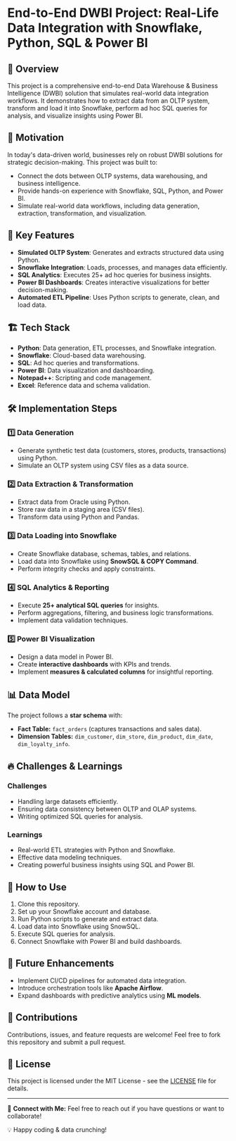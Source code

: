 # End-to-End DWBI Project: Real-Life Data Integration with Snowflake, Python, SQL & Power BI

## 📌 Overview
This project is a comprehensive end-to-end Data Warehouse & Business Intelligence (DWBI) solution that simulates real-world data integration workflows. It demonstrates how to extract data from an OLTP system, transform and load it into Snowflake, perform ad hoc SQL queries for analysis, and visualize insights using Power BI.

## 🚀 Motivation
In today's data-driven world, businesses rely on robust DWBI solutions for strategic decision-making. This project was built to:
- Connect the dots between OLTP systems, data warehousing, and business intelligence.
- Provide hands-on experience with Snowflake, SQL, Python, and Power BI.
- Simulate real-world data workflows, including data generation, extraction, transformation, and visualization.

## 🎯 Key Features
- **Simulated OLTP System**: Generates and extracts structured data using Python.
- **Snowflake Integration**: Loads, processes, and manages data efficiently.
- **SQL Analytics**: Executes 25+ ad hoc queries for business insights.
- **Power BI Dashboards**: Creates interactive visualizations for better decision-making.
- **Automated ETL Pipeline**: Uses Python scripts to generate, clean, and load data.

## 🏗️ Tech Stack
- **Python**: Data generation, ETL processes, and Snowflake integration.
- **Snowflake**: Cloud-based data warehousing.
- **SQL**: Ad hoc queries and transformations.
- **Power BI**: Data visualization and dashboarding.
- **Notepad++**: Scripting and code management.
- **Excel**: Reference data and schema validation.

## 🛠️ Implementation Steps
### 1️⃣ Data Generation
- Generate synthetic test data (customers, stores, products, transactions) using Python.
- Simulate an OLTP system using CSV files as a data source.

### 2️⃣ Data Extraction & Transformation
- Extract data from Oracle using Python.
- Store raw data in a staging area (CSV files).
- Transform data using Python and Pandas.

### 3️⃣ Data Loading into Snowflake
- Create Snowflake database, schemas, tables, and relations.
- Load data into Snowflake using **SnowSQL & COPY Command**.
- Perform integrity checks and apply constraints.

### 4️⃣ SQL Analytics & Reporting
- Execute **25+ analytical SQL queries** for insights.
- Perform aggregations, filtering, and business logic transformations.
- Implement data validation techniques.

### 5️⃣ Power BI Visualization
- Design a data model in Power BI.
- Create **interactive dashboards** with KPIs and trends.
- Implement **measures & calculated columns** for insightful reporting.

## 📊 Data Model
The project follows a **star schema** with:
- **Fact Table:** `fact_orders` (captures transactions and sales data).
- **Dimension Tables:** `dim_customer`, `dim_store`, `dim_product`, `dim_date`, `dim_loyalty_info`.

## 🔥 Challenges & Learnings
### Challenges
- Handling large datasets efficiently.
- Ensuring data consistency between OLTP and OLAP systems.
- Writing optimized SQL queries for analysis.

### Learnings
- Real-world ETL strategies with Python and Snowflake.
- Effective data modeling techniques.
- Creating powerful business insights using SQL and Power BI.

## 📢 How to Use
1. Clone this repository.
2. Set up your Snowflake account and database.
3. Run Python scripts to generate and extract data.
4. Load data into Snowflake using SnowSQL.
5. Execute SQL queries for analysis.
6. Connect Snowflake with Power BI and build dashboards.

## 🎯 Future Enhancements
- Implement CI/CD pipelines for automated data integration.
- Introduce orchestration tools like **Apache Airflow**.
- Expand dashboards with predictive analytics using **ML models**.

## 🤝 Contributions
Contributions, issues, and feature requests are welcome! Feel free to fork this repository and submit a pull request.

## 📜 License
This project is licensed under the MIT License - see the [LICENSE](LICENSE) file for details.

---

📧 **Connect with Me:** Feel free to reach out if you have questions or want to collaborate!

💡 Happy coding & data crunching!

